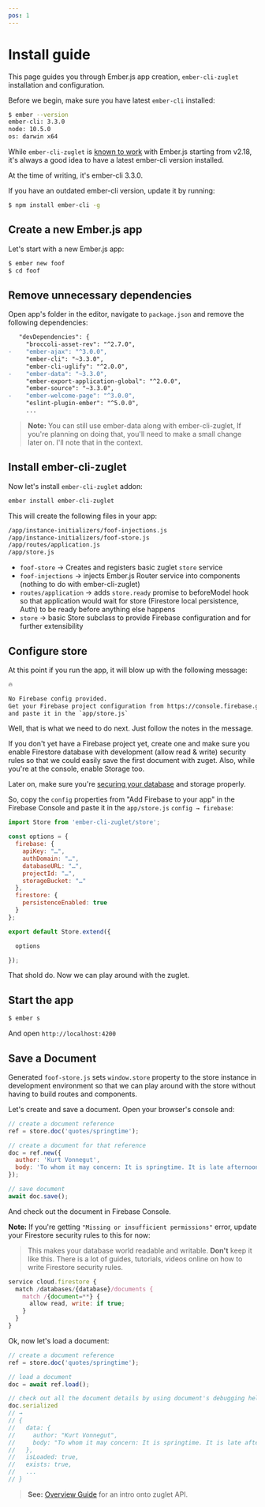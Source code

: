 ```yaml
---
pos: 1
---
```


# Install guide

This page guides you through Ember.js app creation, `ember-cli-zuglet` installation and configuration.

Before we begin, make sure you have latest `ember-cli` installed:

``` bash
$ ember --version
ember-cli: 3.3.0
node: 10.5.0
os: darwin x64
```

While `ember-cli-zuglet` is [known to work](https://travis-ci.org/ampatspell/ember-cli-zuglet) with Ember.js starting from v2.18, it's always a good idea to have a latest ember-cli version installed.

At the time of writing, it's ember-cli 3.3.0.

If you have an outdated ember-cli version, update it by running:

``` bash
$ npm install ember-cli -g
```

## Create a new Ember.js app

Let's start with a new Ember.js app:

``` bash
$ ember new foof
$ cd foof
```

## Remove unnecessary dependencies

Open app's folder in the editor, navigate to `package.json` and remove the following dependencies:

``` diff
   "devDependencies": {
     "broccoli-asset-rev": "^2.7.0",
-    "ember-ajax": "^3.0.0",
     "ember-cli": "~3.3.0",
     "ember-cli-uglify": "^2.0.0",
-    "ember-data": "~3.3.0",
     "ember-export-application-global": "^2.0.0",
     "ember-source": "~3.3.0",
-    "ember-welcome-page": "^3.0.0",
     "eslint-plugin-ember": "^5.0.0",
     ...
```

> **Note:** You can still use ember-data along with ember-cli-zuglet, If you're planning on doing that, you'll need to make a small change later on. I'll note that in the context.

## Install ember-cli-zuglet

Now let's install `ember-cli-zuglet` addon:

``` bash
ember install ember-cli-zuglet
```

This will create the following files in your app:

``` bash
/app/instance-initializers/foof-injections.js
/app/instance-initializers/foof-store.js
/app/routes/application.js
/app/store.js
```

* `foof-store` → Creates and registers basic zuglet `store` service
* `foof-injections` → injects Ember.js Router service into components (nothing to do with ember-cli-zuglet)
* `routes/application` → adds `store.ready` promise to beforeModel hook so that application would wait for store (Firestore local persistence, Auth) to be ready before anything else happens
* `store` → basic Store subclass to provide Firebase configuration and for further extensibility

## Configure store

At this point if you run the app, it will blow up with the following message:

``` html
🔥

No Firebase config provided.
Get your Firebase project configuration from https://console.firebase.google.com/
and paste it in the `app/store.js`
```

Well, that is what we need to do next. Just follow the notes in the message.

If you don't yet have a Firebase project yet, create one and make sure you enable Firestore database with development (allow read & write) security rules so that we could easily save the first document with zuget. Also, while you're at the console, enable Storage too.

Later on, make sure you're [securing your database](https://www.youtube.com/watch?v=oFlHzF5U-HA) and storage properly.

So, copy the `config` properties from "Add Firebase to your app" in the Firebase Console and paste it in the `app/store.js` `config → firebase`:

``` javascript
import Store from 'ember-cli-zuglet/store';

const options = {
  firebase: {
    apiKey: "…",
    authDomain: "…",
    databaseURL: "…",
    projectId: "…",
    storageBucket: "…"
  },
  firestore: {
    persistenceEnabled: true
  }
};

export default Store.extend({

  options

});
```

That shold do. Now we can play around with the zuglet.

## Start the app

``` bash
$ ember s
```

And open `http://localhost:4200`

## Save a Document

Generated `foof-store.js` sets `window.store` property to the store instance in development environment so that we can play around with the store without having to build routes and components.

Let's create and save a document. Open your browser's console and:

``` javascript
// create a document reference
ref = store.doc('quotes/springtime');

// create a document for that reference
doc = ref.new({
  author: 'Kurt Vonnegut',
  body: 'To whom it may concern: It is springtime. It is late afternoon.'
});

// save document
await doc.save();
```

And check out the document in Firebase Console.

**Note:** If you're getting `"Missing or insufficient permissions"` error, update your Firestore security rules to this for now:

> This makes your database world readable and writable. **Don't** keep it like this. There is a lot of guides, tutorials, videos online on how to write Firestore security rules.

``` javascript
service cloud.firestore {
  match /databases/{database}/documents {
    match /{document=**} {
      allow read, write: if true;
    }
  }
}
```

Ok, now let's load a document:

``` javascript
// create a document reference
ref = store.doc('quotes/springtime');

// load a document
doc = await ref.load();

// check out all the document details by using document's debugging helper
doc.serialized
// →
// {
//   data: {
//     author: "Kurt Vonnegut",
//     body: "To whom it may concern: It is springtime. It is late afternoon."
//   },
//   isLoaded: true,
//   exists: true,
//   ...
// }
```

> **See:** [Overview Guide](guides/overview) for an intro onto zuglet API.

